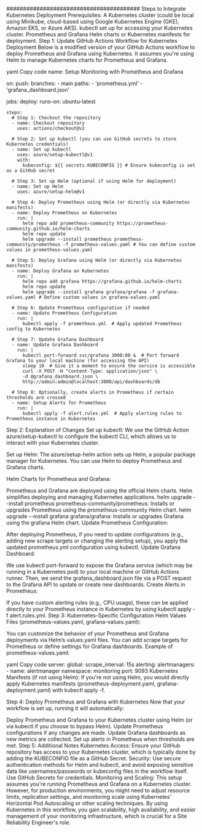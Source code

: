 ########################################
Steps to Integrate Kubernetes Deployment
Prerequisites:
A Kubernetes cluster (could be local using Minikube, cloud-based using Google Kubernetes Engine (GKE), Amazon EKS, or Azure AKS).
kubectl set up for accessing your Kubernetes cluster.
Prometheus and Grafana Helm charts or Kubernetes manifests for deployment.
Step 1: Update GitHub Actions Workflow for Kubernetes Deployment
Below is a modified version of your GitHub Actions workflow to deploy Prometheus and Grafana using Kubernetes. It assumes you're using Helm to manage Kubernetes charts for Prometheus and Grafana.

yaml
Copy code
name: Setup Monitoring with Prometheus and Grafana

on:
  push:
    branches:
      - main
    paths:
      - 'prometheus.yml'
      - 'grafana_dashboard.json'

jobs:
  deploy:
    runs-on: ubuntu-latest
    
    steps:
      # Step 1: Checkout the repository
      - name: Checkout repository
        uses: actions/checkout@v2

      # Step 2: Set up kubectl (you can use GitHub secrets to store Kubernetes credentials)
      - name: Set up kubectl
        uses: azure/setup-kubectl@v1
        with:
          kubeconfig: ${{ secrets.KUBECONFIG }} # Ensure kubeconfig is set as a GitHub secret

      # Step 3: Set up Helm (optional if using Helm for deployment)
      - name: Set up Helm
        uses: azure/setup-helm@v1

      # Step 4: Deploy Prometheus using Helm (or directly via Kubernetes manifests)
      - name: Deploy Prometheus on Kubernetes
        run: |
          helm repo add prometheus-community https://prometheus-community.github.io/helm-charts
          helm repo update
          helm upgrade --install prometheus prometheus-community/prometheus -f prometheus-values.yaml # You can define custom values in prometheus-values.yaml

      # Step 5: Deploy Grafana using Helm (or directly via Kubernetes manifests)
      - name: Deploy Grafana on Kubernetes
        run: |
          helm repo add grafana https://grafana.github.io/helm-charts
          helm repo update
          helm upgrade --install grafana grafana/grafana -f grafana-values.yaml # Define custom values in grafana-values.yaml

      # Step 6: Update Prometheus configuration if needed
      - name: Update Prometheus Configuration
        run: |
          kubectl apply -f prometheus.yml  # Apply updated Prometheus config to Kubernetes

      # Step 7: Update Grafana Dashboard
      - name: Update Grafana Dashboard
        run: |
          kubectl port-forward svc/grafana 3000:80 &  # Port forward Grafana to your local machine (for accessing the API)
          sleep 10  # Give it a moment to ensure the service is accessible
          curl -X POST -H "Content-Type: application/json" \
          -d @grafana_dashboard.json \
          http://admin:admin@localhost:3000/api/dashboards/db

      # Step 8: Optionally, create alerts in Prometheus if certain thresholds are crossed
      - name: Setup Alerts for Prometheus
        run: |
          kubectl apply -f alert.rules.yml  # Apply alerting rules to Prometheus instance in Kubernetes
Step 2: Explanation of Changes
Set up kubectl: We use the GitHub Action azure/setup-kubectl to configure the kubectl CLI, which allows us to interact with your Kubernetes cluster.

Set up Helm: The azure/setup-helm action sets up Helm, a popular package manager for Kubernetes. You can use Helm to deploy Prometheus and Grafana charts.

Helm Charts for Prometheus and Grafana:

Prometheus and Grafana are deployed using the official Helm charts. Helm simplifies deploying and managing Kubernetes applications.
helm upgrade --install prometheus prometheus-community/prometheus: Installs or upgrades Prometheus using the prometheus-community Helm chart.
helm upgrade --install grafana grafana/grafana: Installs or upgrades Grafana using the grafana Helm chart.
Update Prometheus Configuration:

After deploying Prometheus, if you need to update configurations (e.g., adding new scrape targets or changing the alerting setup), you apply the updated prometheus.yml configuration using kubectl.
Update Grafana Dashboard:

We use kubectl port-forward to expose the Grafana service (which may be running in a Kubernetes pod) to your local machine or GitHub Actions runner.
Then, we send the grafana_dashboard.json file via a POST request to the Grafana API to update or create new dashboards.
Create Alerts in Prometheus:

If you have custom alerting rules (e.g., CPU usage), these can be applied directly to your Prometheus instance in Kubernetes by using kubectl apply -f alert.rules.yml.
Step 3: Kubernetes-Specific Configuration
Helm Values Files (prometheus-values.yaml, grafana-values.yaml):

You can customize the behavior of your Prometheus and Grafana deployments via Helm’s values.yaml files. You can add scrape targets for Prometheus or define settings for Grafana dashboards.
Example of prometheus-values.yaml:

yaml
Copy code
server:
  global:
    scrape_interval: 15s
alerting:
  alertmanagers:
    - name: alertmanager
      namespace: monitoring
      port: 9093
Kubernetes Manifests (if not using Helm): If you're not using Helm, you would directly apply Kubernetes manifests (prometheus-deployment.yaml, grafana-deployment.yaml) with kubectl apply -f.

Step 4: Deploy Prometheus and Grafana with Kubernetes
Now that your workflow is set up, running it will automatically:

Deploy Prometheus and Grafana to your Kubernetes cluster using Helm (or via kubectl if you choose to bypass Helm).
Update Prometheus configurations if any changes are made.
Update Grafana dashboards as new metrics are collected.
Set up alerts in Prometheus when thresholds are met.
Step 5: Additional Notes
Kubernetes Access: Ensure your GitHub repository has access to your Kubernetes cluster, which is typically done by adding the KUBECONFIG file as a GitHub Secret.
Security: Use secure authentication methods for Helm and kubectl, and avoid exposing sensitive data like usernames/passwords or kubeconfig files in the workflow itself. Use GitHub Secrets for credentials.
Monitoring and Scaling: This setup assumes you're running Prometheus and Grafana on a Kubernetes cluster. However, for production environments, you might need to adjust resource limits, replication settings, and monitoring scale using Kubernetes' Horizontal Pod Autoscaling or other scaling techniques.
By using Kubernetes in this workflow, you gain scalability, high availability, and easier management of your monitoring infrastructure, which is crucial for a Site Reliability Engineer's role.